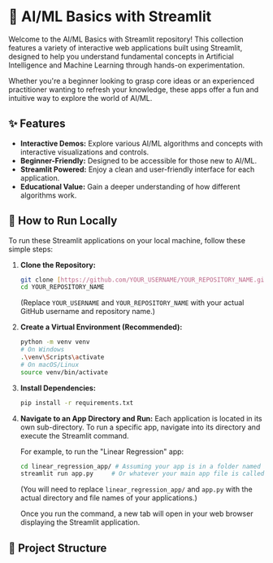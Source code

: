 # 🤖 AI/ML Basics with Streamlit

Welcome to the AI/ML Basics with Streamlit repository! This collection features a variety of interactive web applications built using Streamlit, designed to help you understand fundamental concepts in Artificial Intelligence and Machine Learning through hands-on experimentation.

Whether you're a beginner looking to grasp core ideas or an experienced practitioner wanting to refresh your knowledge, these apps offer a fun and intuitive way to explore the world of AI/ML.

## ✨ Features

* **Interactive Demos:** Explore various AI/ML algorithms and concepts with interactive visualizations and controls.
* **Beginner-Friendly:** Designed to be accessible for those new to AI/ML.
* **Streamlit Powered:** Enjoy a clean and user-friendly interface for each application.
* **Educational Value:** Gain a deeper understanding of how different algorithms work.

## 🚀 How to Run Locally

To run these Streamlit applications on your local machine, follow these simple steps:

1.  **Clone the Repository:**
    ```bash
    git clone [https://github.com/YOUR_USERNAME/YOUR_REPOSITORY_NAME.git](https://github.com/YOUR_USERNAME/YOUR_REPOSITORY_NAME.git)
    cd YOUR_REPOSITORY_NAME
    ```
    (Replace `YOUR_USERNAME` and `YOUR_REPOSITORY_NAME` with your actual GitHub username and repository name.)

2.  **Create a Virtual Environment (Recommended):**
    ```bash
    python -m venv venv
    # On Windows
    .\venv\Scripts\activate
    # On macOS/Linux
    source venv/bin/activate
    ```

3.  **Install Dependencies:**
    ```bash
    pip install -r requirements.txt
    ```

4.  **Navigate to an App Directory and Run:**
    Each application is located in its own sub-directory. To run a specific app, navigate into its directory and execute the Streamlit command.

    For example, to run the "Linear Regression" app:
    ```bash
    cd linear_regression_app/ # Assuming your app is in a folder named linear_regression_app
    streamlit run app.py     # Or whatever your main app file is called (e.g., main.py, demo.py)
    ```
    (You will need to replace `linear_regression_app/` and `app.py` with the actual directory and file names of your applications.)

    Once you run the command, a new tab will open in your web browser displaying the Streamlit application.

## 📂 Project Structure
